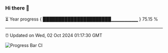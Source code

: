 ### Hi there 👋

⏳ Year progress { ██████████████████████▁▁▁▁▁▁▁▁ } 75.15 %

---

⏰ Updated on Wed, 02 Oct 2024 01:17:30 GMT

![Progress Bar CI](https://github.com/liununu/liununu/workflows/Progress%20Bar%20CI/badge.svg)
